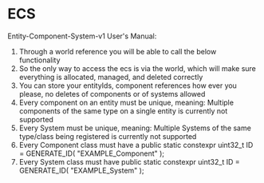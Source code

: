 # ECS
Entity-Component-System-v1
User's Manual:
1. Through a world reference you will be able to call the below functionality
2. So the only way to access the ecs is via the world, which will make sure everything is allocated, managed, and deleted correctly
3. You can store your entityIds, component references how ever you please, no deletes of components or of systems allowed
4. Every component on an entity must be unique, meaning: Multiple components of the same type on a single entity is currently not supported
5. Every System must be unique, meaning: Multiple Systems of the same type/class being registered is currently not supported
6. Every Component class must have a public static constexpr uint32_t ID = GENERATE_ID( "EXAMPLE_Component" );
7. Every System class must have public static constexpr uint32_t ID = GENERATE_ID( "EXAMPLE_System" );
